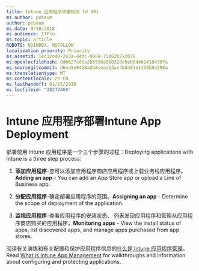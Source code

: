 ```yaml
---
title: Intune 应用程序部署规则 Id 991
ms.author: pebaum
author: pebaum
ms.date: 9/10/2018
ms.audience: ITPro
ms.topic: article
ROBOTS: NOINDEX, NOFOLLOW
localization_priority: Priority
ms.assetid: 1ec12c49-243a-44dc-9084-15863b223078
ms.openlocfilehash: 0db627cdda2b5598a01032de5eb0d4614184307a
ms.sourcegitcommit: d6ea5e9458a2b8ceaab3ac4bd483e1130b9a398a
ms.translationtype: MT
ms.contentlocale: zh-CN
ms.lasthandoff: 01/15/2019
ms.locfileid: "28277469"
---
```

# <a name="intune-app-deployment"></a><span data-ttu-id="990da-102">Intune 应用程序部署</span><span class="sxs-lookup"><span data-stu-id="990da-102">Intune App Deployment</span></span>

<span data-ttu-id="990da-103">部署使用 Intune 应用程序是一个三个步骤的过程：</span><span class="sxs-lookup"><span data-stu-id="990da-103">Deploying applications with Intune is a three step process:</span></span>
  
1. <span data-ttu-id="990da-104">**添加应用程序**-您可以添加应用程序商店应用程序或上载业务线应用程序。</span><span class="sxs-lookup"><span data-stu-id="990da-104">**Adding an app** - You can add an App Store app or upload a Line of Business app.</span></span> 
    
2. <span data-ttu-id="990da-105">**分配应用程序**-确定部署应用程序的范围。</span><span class="sxs-lookup"><span data-stu-id="990da-105">**Assigning an app** - Determine the scope of deployment of the application.</span></span> 
    
3. <span data-ttu-id="990da-106">**监视应用程序**-查看应用程序的安装状态、 列表发现应用程序和管理从应用程序商店购买的应用程序。</span><span class="sxs-lookup"><span data-stu-id="990da-106">**Monitoring apps** - View the install status of apps, list discovered apps, and manage apps purchased from app stores.</span></span> 
    
<span data-ttu-id="990da-107">阅读有关演练和有关配置和保护应用程序信息的[什么是 Intune 应用程序管理](https://docs.microsoft.com/intune/app-management)。</span><span class="sxs-lookup"><span data-stu-id="990da-107">Read [What is Intune App Management](https://docs.microsoft.com/intune/app-management) for walkthroughs and information about configuring and protecting applications.</span></span> 
  

